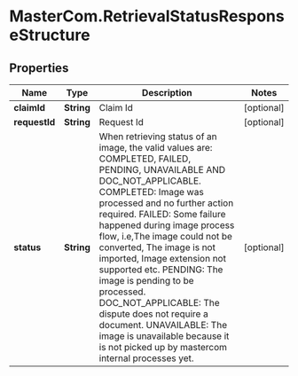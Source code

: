 # MasterCom.RetrievalStatusResponseStructure

## Properties

Name | Type | Description | Notes
------------ | ------------- | ------------- | -------------
**claimId** | **String** | Claim Id | [optional] 
**requestId** | **String** | Request Id | [optional] 
**status** | **String** | When retrieving status of an image, the valid values are: COMPLETED, FAILED, PENDING, UNAVAILABLE AND DOC_NOT_APPLICABLE. COMPLETED: Image was processed and no further action required. FAILED: Some failure happened during image process flow, i.e,The image could not be converted, The image is not imported, Image extension not supported etc. PENDING: The image is pending to be processed. DOC_NOT_APPLICABLE: The dispute does not require a document. UNAVAILABLE: The image is unavailable because it is not picked up by mastercom internal processes yet. | [optional] 


